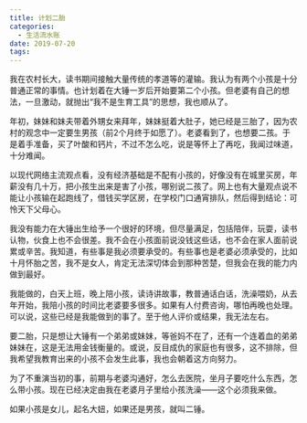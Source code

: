 ```yaml
---
title: 计划二胎
categories:
  - 生活流水账
date: 2019-07-20
tags:
---
```


我在农村长大，读书期间接触大量传统的孝道等的灌输。我认为有两个小孩是十分普通正常的事情。也计划着在大锤一岁后开始要第二个小孩。但老婆有自己的想法，一旦激动，就抛出“我不是生育工具”的思想，我也顺从了。

<!-- more -->

年初，妹妹和妹夫带着外甥女来拜年，妹妹挺着大肚子，她已经是三胎了，因为农村的观念中一定要生男孩（前2个月终于如愿了）。老婆看到了，也想要二孩。于是着手准备，买了叶酸和钙片，不过不怎么吃，说是等怀上了再吃，我闻过味道，十分难闻。

以现代网络主流观点看，没有经济基础是不配有小孩的，好像没有在城里买房，年薪没有几十万，把小孩生出来是害了小孩，哪别说二孩了。网上也有大量观点说不能让小孩输在起跑线了，借钱买学区房，在学校门口通宵排队，然后得到结论：可怜天下父母心。

我没有能力在大锤出生给予一个很好的环境，但尽量满足，包括陪伴，玩耍，读书认物，伙食上也不会很差。我不会在小孩面前说没钱这些话，也不会在家人面前说累或辛苦。我知道，有些事是我必须要承受的。有些事也是老婆必须承受的，比如十月怀胎之苦，我不是女人，肯定无法深切体会到那种苦楚，但我会在我的能力内做到最好。

我能做的，白天上班，晚上陪小孩，读诗讲故事，教普通话白话，洗澡喂奶，从去年开始，我陪小孩的时间比老婆要多很多。如果有人付费咨询，哪怕再晚也处理。可以说，这些已经是我能做到的事了。至于他人评价或结果，我无法左右。

要二胎，只是想让大锤有一个弟弟或妹妹，等爸妈不在了，还有一个连着血的弟弟妹妹在，这是无法用金钱衡量的。或说，反目成仇的家庭也有很多，这不排除，但我希望我教育出来的小孩不会发生此事，我也会朝着这方向努力。

为了不重演当初的事，前期与老婆沟通好，怎么去医院，坐月子要吃什么东西，怎么带小孩。现在已经决定由我在老婆月子里给小孩洗澡——这个必须我来做。

如果小孩是女儿，起名大妞，如果还是男孩，就叫二锤。

